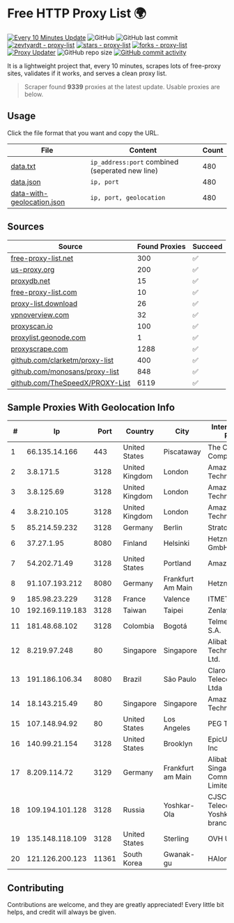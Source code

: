 
# Free HTTP Proxy List 🌍

[![Every 10 Minutes Update](https://github.com/mertguvencli/http-proxy-list/actions/workflows/main.yml/badge.svg?branch=main)](https://github.com/mertguvencli/http-proxy-list/actions/workflows/main.yml)
![GitHub](https://img.shields.io/github/license/mertguvencli/http-proxy-list)
![GitHub last commit](https://img.shields.io/github/last-commit/mertguvencli/http-proxy-list)
[![zevtyardt - proxy-list](https://img.shields.io/static/v1?label=zevtyardt&message=proxy-list&color=blue&logo=github)](https://github.com/zevtyardt/proxy-list "Go to GitHub repo")
[![stars - proxy-list](https://img.shields.io/github/stars/zevtyardt/proxy-list?style=social)](https://github.com/zevtyardt/proxy-list)
[![forks - proxy-list](https://img.shields.io/github/forks/zevtyardt/proxy-list?style=social)](https://github.com/zevtyardt/proxy-list)
[![Proxy Updater](https://github.com/zevtyardt/proxy-list/workflows/Proxy%20Updater/badge.svg)](https://github.com/zevtyardt/proxy-list/actions?query=workflow:"Proxy+Updater")
![GitHub repo size](https://img.shields.io/github/repo-size/zevtyardt/proxy-list)
[![GitHub commit activity](https://img.shields.io/github/commit-activity/m/zevtyardt/proxy-list?logo=commits)](https://github.com/zevtyardt/proxy-list/commits/main)

It is a lightweight project that, every 10 minutes, scrapes lots of free-proxy sites, validates if it works, and serves a clean proxy list.

> Scraper found **9339** proxies at the latest update. Usable proxies are below.

## Usage

Click the file format that you want and copy the URL.

|File|Content|Count|
|----|-------|-----|
|[data.txt](https://raw.githubusercontent.com/mertguvencli/http-proxy-list/main/proxy-list/data.txt)|`ip_address:port` combined (seperated new line)|480|
|[data.json](https://raw.githubusercontent.com/mertguvencli/http-proxy-list/main/proxy-list/data.json)|`ip, port`|480|
|[data-with-geolocation.json](https://raw.githubusercontent.com/mertguvencli/http-proxy-list/main/proxy-list/data-with-geolocation.json)|`ip, port, geolocation`|480|

## Sources

|Source|Found Proxies|Succeed|
|------|-------------|-------|
|[free-proxy-list.net](https://free-proxy-list.net)|300|✅|
|[us-proxy.org](https://www.us-proxy.org)|200|✅|
|[proxydb.net](http://proxydb.net)|15|✅|
|[free-proxy-list.com](https://free-proxy-list.com/?page=&port=&type%5B%5D=http&type%5B%5D=https&up_time=0&search=Search)|10|✅|
|[proxy-list.download](https://www.proxy-list.download/HTTP)|26|✅|
|[vpnoverview.com](https://vpnoverview.com/privacy/anonymous-browsing/free-proxy-servers)|32|✅|
|[proxyscan.io](https://www.proxyscan.io)|100|✅|
|[proxylist.geonode.com](https://proxylist.geonode.com/api/proxy-list?limit=300&page=1&sort_by=lastChecked&sort_type=desc&protocols=http,https)|1|✅|
|[proxyscrape.com](https://api.proxyscrape.com/v2/?request=displayproxies&protocol=http&timeout=10000&country=all&ssl=all&anonymity=all)|1288|✅|
|[github.com/clarketm/proxy-list](https://raw.githubusercontent.com/clarketm/proxy-list/master/proxy-list-raw.txt)|400|✅|
|[github.com/monosans/proxy-list](https://raw.githubusercontent.com/monosans/proxy-list/main/proxies/http.txt)|848|✅|
|[github.com/TheSpeedX/PROXY-List](https://raw.githubusercontent.com/TheSpeedX/PROXY-List/master/http.txt)|6119|✅|


## Sample Proxies With Geolocation Info

|#|Ip|Port|Country|City|Internet Service Provider|
|-|--|----|-------|----|-------------------------|
|1|66.135.14.166|443|United States|Piscataway|The Constant Company, LLC|
|2|3.8.171.5|3128|United Kingdom|London|Amazon Technologies Inc.|
|3|3.8.125.69|3128|United Kingdom|London|Amazon Technologies Inc.|
|4|3.8.210.105|3128|United Kingdom|London|Amazon Technologies Inc.|
|5|85.214.59.232|3128|Germany|Berlin|Strato AG|
|6|37.27.1.95|8080|Finland|Helsinki|Hetzner Online GmbH|
|7|54.202.71.49|3128|United States|Portland|Amazon.com, Inc.|
|8|91.107.193.212|8080|Germany|Frankfurt Am Main|Hetzner Online AG|
|9|185.98.23.229|3128|France|Valence|ITMETRIX|
|10|192.169.119.183|3128|Taiwan|Taipei|Zenlayer Inc|
|11|181.48.68.102|3128|Colombia|Bogotá|Telmex Colombia S.A.|
|12|8.219.97.248|80|Singapore|Singapore|Alibaba (US) Technology Co., Ltd.|
|13|191.186.106.34|8080|Brazil|São Paulo|Claro NXT Telecomunicacoes Ltda|
|14|18.143.215.49|80|Singapore|Singapore|Amazon Technologies Inc.|
|15|107.148.94.92|80|United States|Los Angeles|PEG TECH INC|
|16|140.99.21.154|3128|United States|Brooklyn|EpicUp Holdings Inc|
|17|8.209.114.72|3129|Germany|Frankfurt am Main|Alibaba.com Singapore E-Commerce Private Limited|
|18|109.194.101.128|3128|Russia|Yoshkar-Ola|CJSC "ER-Telecom Holding" Yoshkar-Ola branch|
|19|135.148.118.109|3128|United States|Sterling|OVH US LLC|
|20|121.126.200.123|11361|South Korea|Gwanak-gu|HAIonNet|



## Contributing

Contributions are welcome, and they are greatly appreciated! Every
little bit helps, and credit will always be given.

